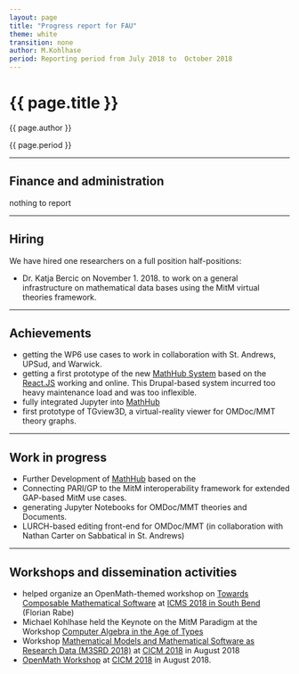 ```yaml
---
layout: page
title: "Progress report for FAU"
theme: white
transition: none
author: M.Kohlhase
period: Reporting period from July 2018 to  October 2018
---
```


# {{ page.title }}

{{ page.author }}


{{ page.period }}

---
## Finance and administration

nothing to report

---
## Hiring
We have hired one researchers on a full position half-positions:
- Dr. Katja Bercic on November 1. 2018. to work on a general infrastructure on
  mathematical data bases using the MitM virtual theories framework.
  
---
## Achievements
- getting the WP6 use cases to work in collaboration with St. Andrews, UPSud, and
Warwick.
- getting a first prototype of the new [MathHub System](http://mathhub.info) based on the
  [React.JS](http://reactjs.org) working and online. This Drupal-based system incurred too
  heavy maintenance load and was too inflexible.
- fully integrated Jupyter into [MathHub](http://mathhub.info) 
- first prototype of TGview3D, a virtual-reality viewer for OMDoc/MMT theory graphs.

---
## Work in progress
- Further Development of [MathHub](http://mathhub.info) based on the
- Connecting PARI/GP to the MitM interoperability framework for extended GAP-based MitM use cases.
- generating Jupyter Notebooks for OMDoc/MMT theories and Documents.
- LURCH-based editing front-end for OMDoc/MMT (in collaboration with Nathan Carter on
Sabbatical in St. Andrews)
 
---

## Workshops and dissemination activities
- helped organize an OpenMath-themed workshop on [Towards Composable Mathematical Software](http://icms-conference.org/2018/sessions/session14/)
at [ICMS 2018 in South Bend](http://icms-conference.org/2018/) (Florian Rabe)
- Michael Kohlhase held the Keynote on the MitM Paradigm at the Workshop
[Computer Algebra in the Age of Types](https://cicm-conference.org/2018/cicm.php?event=caat&menu=general)
- Workshop
[Mathematical Models and Mathematical Software as Research Data (M3SRD 2018)](https://cicm-conference.org/2018/Cicm.php?event=m3srd&menu=general)
at [CICM 2018](https://cicm-conference.org/2018/) in August 2018
- [OpenMath Workshop](https://cicm-conference.org/2018/cicm.php?event=openmath&menu=general) at [CICM 2018](https://cicm-conference.org/2018/) in August 2018.


<!--  LocalWords:  Bercic Jupyter TGview3D Composable
 -->
